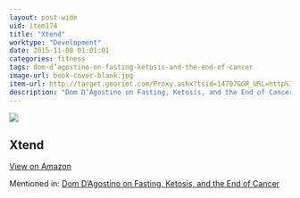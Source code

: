 ```yaml
---
layout: post-wide
uid: item174
title: "Xtend"
worktype: "Development"
date: 2015-11-08 01:01:01
categories: fitness
tags: dom-d’agostino-on-fasting-ketosis-and-the-end-of-cancer
image-url: book-cover-blank.jpg
item-url: http://target.georiot.com/Proxy.ashx?tsid=14707&GR_URL=http%3A%2F%2Fwww.amazon.com%2FScivation-Intra-Workout-Catalyst-Watermelon-Servings%2Fdp%2FB005CH0DT4
description: "Dom D’Agostino on Fasting, Ketosis, and the End of Cancer"
---
```

<a href="http://target.georiot.com/Proxy.ashx?tsid=14707&GR_URL=http%3A%2F%2Fwww.amazon.com%2FScivation-Intra-Workout-Catalyst-Watermelon-Servings%2Fdp%2FB005CH0DT4" target="blank"><img src="../../../../img/thumbs/book-cover-blank.jpg" class="prod-img"></a>
<h2>Xtend</h2>
<p><a class="btn btn-primary" href="http://target.georiot.com/Proxy.ashx?tsid=14707&GR_URL=http%3A%2F%2Fwww.amazon.com%2FScivation-Intra-Workout-Catalyst-Watermelon-Servings%2Fdp%2FB005CH0DT4" target="blank">View on Amazon</a><p>
<p>Mentioned in: <a href="http://fourhourworkweek.com/2015/11/03/dominic-dagostino/" target="blank">Dom D’Agostino on Fasting, Ketosis, and the End of Cancer</a></p>
